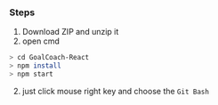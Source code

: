 ### Steps
1. Download ZIP and unzip it
2. open cmd 
```bash
> cd GoalCoach-React
> npm install
> npm start
```


2. just click mouse right key and choose the `Git Bash`
